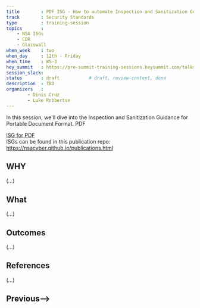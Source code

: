 ```yaml
---
title        : PDF ISG - How to automate Inspection and Sanitization Guidance testing
track        : Security Standards
type         : training-session
topics       :
    - NSA ISGs
    - CDR
    - Glasswall
when_week    : two
when_day     : 12th - Friday
when_time    : WS-3
hey_summit   : https://pre-summit-training-sessions.heysummit.com/talks/isgs-how-to-measure-and-visualise-isg-standards-5pm-bst/
session_slack: 
status       : draft           # draft, review-content, done
description  : TBD
organizers   : 
        - Dinis Cruz
        - Luke Robbertse
---
```




In this session, we'll dive into the Inspection and Sanitization Guidance for Portable Document Format. PDF

[ISG for PDF](https://apps.nsa.gov/iaarchive/library/reports/pdf_inspection_and_sanitization_guidance_v1_0-20171206.cfm)  
ISGs can be found in this publication repo:
https://nsacyber.github.io/publications.html  

## WHY

(...)

## What

(...)

## Outcomes

(...)

## References

(...)


## Previous-->
